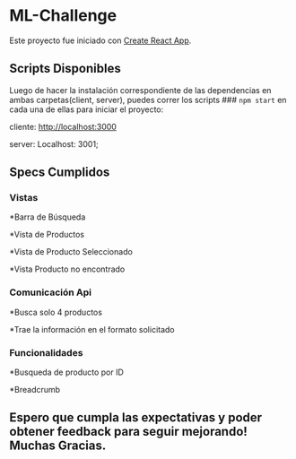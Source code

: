 # ML-Challenge

Este proyecto fue iniciado con [Create React App](https://github.com/facebook/create-react-app).

## Scripts Disponibles
Luego de hacer la instalación correspondiente de las dependencias en ambas carpetas(client, server), puedes correr los scripts ### `npm start` en cada una de ellas para iniciar el proyecto:

cliente: [http://localhost:3000](http://localhost:3000)

server: Localhost: 3001;

## Specs Cumplidos

### Vistas

*Barra de Búsqueda

*Vista de Productos

*Vista de Producto Seleccionado

*Vista Producto no encontrado


### Comunicación Api

*Busca solo 4 productos

*Trae la información en el formato solicitado

### Funcionalidades

*Busqueda de producto por ID

*Breadcrumb



## Espero que cumpla las expectativas y poder obtener feedback para seguir mejorando! Muchas Gracias.
